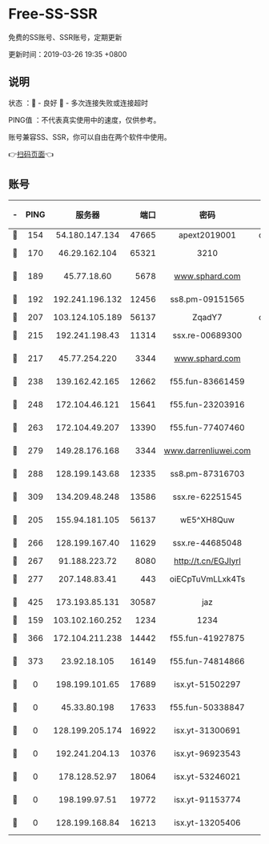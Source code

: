 # Free-SS-SSR

免费的SS账号、SSR账号，定期更新

更新时间：2019-03-26 19:35 +0800

## 说明

状态     ：🙂 - 良好 🙁 - 多次连接失败或连接超时

PING值   ：不代表真实使用中的速度，仅供参考。

账号兼容SS、SSR，你可以自由在两个软件中使用。

👉[扫码页面](https://liesauer.github.io/Free-SS-SSR/)👈

## 账号

|-|PING|服务器|端口|密码|加密方式|区域|
|:----:|:----:|:-----:|-----:|:----:|:----:|:----:|
|🙂|154|54.180.147.134|47665|apext2019001|chacha20|KR|
|🙂|170|46.29.162.104|65321|3210|aes-256-ctr|RU|
|🙂|189|45.77.18.60|5678|www.sphard.com|aes-256-cfb|JP|
|🙂|192|192.241.196.132|12456|ss8.pm-09151565|aes-256-cfb|US|
|🙂|207|103.124.105.189|56137|ZqadY7|chacha20|US|
|🙂|215|192.241.198.43|11314|ssx.re-00689300|aes-256-cfb|US|
|🙂|217|45.77.254.220|3344|www.sphard.com|aes-256-cfb|SG|
|🙂|238|139.162.42.165|12662|f55.fun-83661459|aes-256-cfb|SG|
|🙂|248|172.104.46.121|15641|f55.fun-23203916|aes-256-cfb|SG|
|🙂|263|172.104.49.207|13390|f55.fun-77407460|aes-256-cfb|SG|
|🙂|279|149.28.176.168|3344|www.darrenliuwei.com|aes-256-cfb|AU|
|🙂|288|128.199.143.68|12335|ss8.pm-87316703|aes-256-cfb|SG|
|🙂|309|134.209.48.248|13586|ssx.re-62251545|aes-256-cfb|US|
|🙂|205|155.94.181.105|56137|wE5^XH8Quw|aes-256-cfb|US|
|🙂|266|128.199.167.40|11629|ssx.re-44685048|aes-256-cfb|SG|
|🙂|267|91.188.223.72|8080|http://t.cn/EGJIyrl|rc4-md5|RU|
|🙂|277|207.148.83.41|443|oiECpTuVmLLxk4Ts|aes-256-cfb|AU|
|🙂|425|173.193.85.131|30587|jaz|aes-256-cfb|US|
|🙁|159|103.102.160.252|1234|1234|rc4-md5|JP|
|🙁|366|172.104.211.238|14442|f55.fun-41927875|aes-256-cfb|US|
|🙁|373|23.92.18.105|16149|f55.fun-74814866|aes-256-cfb|US|
|🙁|0|198.199.101.65|17689|isx.yt-51502297|aes-256-cfb|US|
|🙁|0|45.33.80.198|17633|f55.fun-50338847|aes-256-cfb|US|
|🙁|0|128.199.205.174|16922|isx.yt-31300691|aes-256-cfb|SG|
|🙁|0|192.241.204.13|10376|isx.yt-96923543|aes-256-cfb|US|
|🙁|0|178.128.52.97|18064|isx.yt-53246021|aes-256-cfb|SG|
|🙁|0|198.199.97.51|19772|isx.yt-91153774|aes-256-cfb|US|
|🙁|0|128.199.168.84|16213|isx.yt-13205406|aes-256-cfb|SG|
